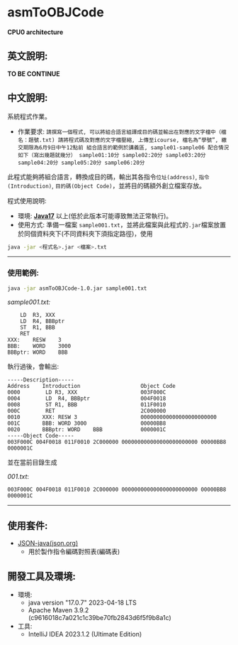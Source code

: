 # asmToOBJCode
**CPU0 architecture**

## 英文說明:
**TO BE CONTINUE**

## 中文說明:
系統程式作業。
- 作業要求: `請撰寫一個程式, 可以將組合語言組譯成目的碼並輸出在對應的文字檔中（檔名：題號.txt) 請將程式碼及對應的文字檔壓縮, 上傳至icourse, 檔名為“學號”, 繳交期限為6月9日中午12點前 組合語言的範例於講義區, sample01-sample06 配合情況如下（寫出幾題就幾分） sample01:10分 sample02:20分 sample03:20分 sample04:20分 sample05:20分 sample06:20分`

此程式能夠將組合語言，轉換成目的碼，輸出其各指令`位址(address)`, `指令(Introduction)`, `目的碼(Object Code)`，並將目的碼額外創立檔案存放。

程式使用說明:
- 環境: **[Java17](https://www.oracle.com/java/technologies/javase/jdk17-archive-downloads.html)** 以上(低於此版本可能導致無法正常執行)。
- 使用方式: 準備一檔案 `sample001.txt`，並將此檔案與此程式的`.jar`檔案放置於同個資料夾下(不同資料夾下須指定路徑)，使用
```bash
java -jar <程式名>.jar <檔案>.txt
```

***

### 使用範例:
```bash
java -jar asmToOBJCode-1.0.jar sample001.txt
```
*sample001.txt:*
```text
	LD	R3,	XXX
	LD  R4, BBBptr
	ST	R1,	BBB
	RET
XXX:	RESW	3
BBB:	WORD	3000
BBBptr: WORD    BBB
```

執行過後，會輸出:
```text
-----Description-----
Address    Introduction                   Object Code
0000        LD R3, XXX                    003F000C
0004        LD  R4, BBBptr                004F0018
0008        ST R1, BBB                    011F0010
000C        RET                           2C000000
0010       XXX: RESW 3                    000000000000000000000000
001C       BBB: WORD 3000                 00000BB8
0020       BBBptr: WORD    BBB            0000001C
-----Object Code-----
003F000C 004F0018 011F0010 2C000000 000000000000000000000000 00000BB8 0000001C
```

並在當前目錄生成 

*001.txt*:
```text
003F000C 004F0018 011F0010 2C000000 000000000000000000000000 00000BB8 0000001C
```

***

## 使用套件:
- [JSON-java(json.org)](https://github.com/stleary/JSON-java)
  - 用於製作指令編碼對照表(編碼表)

## 開發工具及環境:
- 環境:
  - java version "17.0.7" 2023-04-18 LTS
  - Apache Maven 3.9.2 (c9616018c7a021c1c39be70fb2843d6f5f9b8a1c)
- 工具:
  - IntelliJ IDEA 2023.1.2 (Ultimate Edition)
